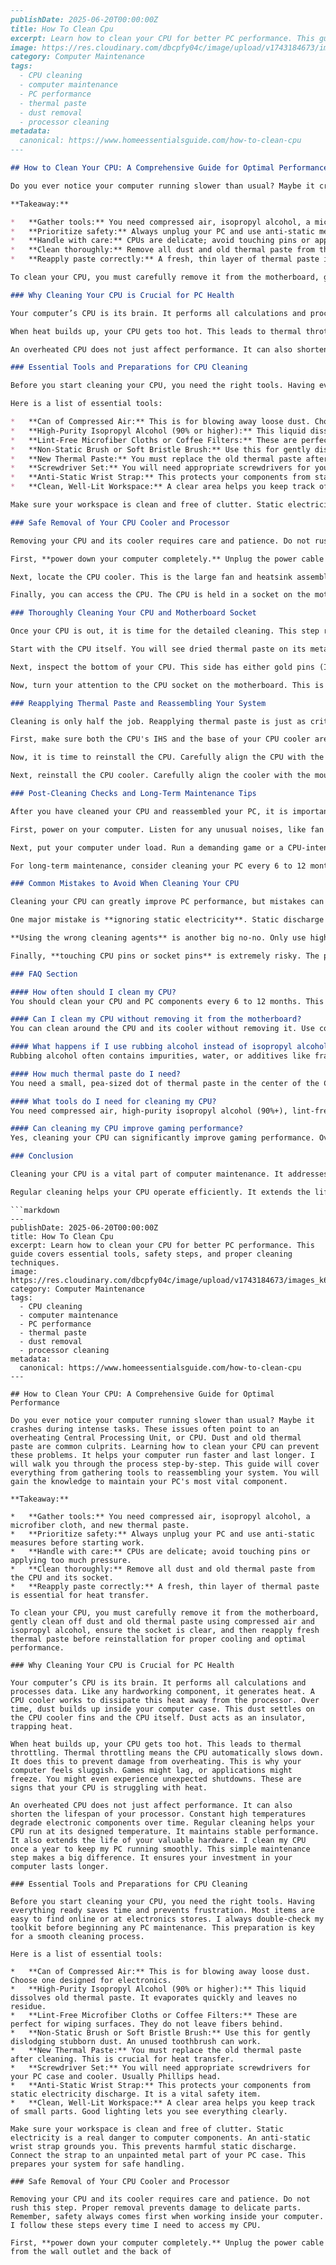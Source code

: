 ```markdown
---
publishDate: 2025-06-20T00:00:00Z
title: How To Clean Cpu
excerpt: Learn how to clean your CPU for better PC performance. This guide covers essential tools, safety steps, and proper cleaning techniques.
image: https://res.cloudinary.com/dbcpfy04c/image/upload/v1743184673/images_k6zam3.png
category: Computer Maintenance
tags:
  - CPU cleaning
  - computer maintenance
  - PC performance
  - thermal paste
  - dust removal
  - processor cleaning
metadata:
  canonical: https://www.homeessentialsguide.com/how-to-clean-cpu
---

## How to Clean Your CPU: A Comprehensive Guide for Optimal Performance

Do you ever notice your computer running slower than usual? Maybe it crashes during intense tasks. These issues often point to an overheating Central Processing Unit, or CPU. Dust and old thermal paste are common culprits. Learning how to clean your CPU can prevent these problems. It helps your computer run faster and last longer. I will walk you through the process step-by-step. This guide will cover everything from gathering tools to reassembling your system. You will gain the knowledge to maintain your PC's most vital component.

**Takeaway:**

*   **Gather tools:** You need compressed air, isopropyl alcohol, a microfiber cloth, and new thermal paste.
*   **Prioritize safety:** Always unplug your PC and use anti-static measures before starting work.
*   **Handle with care:** CPUs are delicate; avoid touching pins or applying too much pressure.
*   **Clean thoroughly:** Remove all dust and old thermal paste from the CPU and its socket.
*   **Reapply paste correctly:** A fresh, thin layer of thermal paste is essential for heat transfer.

To clean your CPU, you must carefully remove it from the motherboard, gently clean off dust and old thermal paste using compressed air and isopropyl alcohol, ensure the socket is clear, and then reapply fresh thermal paste before reinstallation for proper cooling and optimal performance.

### Why Cleaning Your CPU is Crucial for PC Health

Your computer’s CPU is its brain. It performs all calculations and processes data. Like any hardworking component, it generates heat. A CPU cooler works to dissipate this heat away from the processor. Over time, dust builds up inside your computer case. This dust settles on the CPU cooler fins and the CPU itself. Dust acts as an insulator, trapping heat.

When heat builds up, your CPU gets too hot. This leads to thermal throttling. Thermal throttling means the CPU automatically slows down. It does this to prevent damage from overheating. This is why your computer feels sluggish. Games might lag, or applications might freeze. You might even experience unexpected shutdowns. These are signs that your CPU is struggling with heat.

An overheated CPU does not just affect performance. It can also shorten the lifespan of your processor. Constant high temperatures degrade electronic components over time. Regular cleaning helps your CPU run at its designed temperature. It maintains stable performance. It also extends the life of your valuable hardware. I clean my CPU once a year to keep my PC running smoothly. This simple maintenance step makes a big difference. It ensures your investment in your computer lasts longer.

### Essential Tools and Preparations for CPU Cleaning

Before you start cleaning your CPU, you need the right tools. Having everything ready saves time and prevents frustration. Most items are easy to find online or at electronics stores. I always double-check my toolkit before beginning any PC maintenance. This preparation is key for a smooth cleaning process.

Here is a list of essential tools:

*   **Can of Compressed Air:** This is for blowing away loose dust. Choose one designed for electronics.
*   **High-Purity Isopropyl Alcohol (90% or higher):** This liquid dissolves old thermal paste. It evaporates quickly and leaves no residue.
*   **Lint-Free Microfiber Cloths or Coffee Filters:** These are perfect for wiping surfaces. They do not leave fibers behind.
*   **Non-Static Brush or Soft Bristle Brush:** Use this for gently dislodging stubborn dust. An unused toothbrush can work.
*   **New Thermal Paste:** You must replace the old thermal paste after cleaning. This is crucial for heat transfer.
*   **Screwdriver Set:** You will need appropriate screwdrivers for your PC case and cooler. Usually Phillips head.
*   **Anti-Static Wrist Strap:** This protects your components from static electricity discharge. It is a vital safety item.
*   **Clean, Well-Lit Workspace:** A clear area helps you keep track of small parts. Good lighting lets you see everything clearly.

Make sure your workspace is clean and free of clutter. Static electricity is a real danger to computer components. An anti-static wrist strap grounds you. This prevents harmful static discharge. Connect the strap to an unpainted metal part of your PC case. This prepares your system for safe handling.

### Safe Removal of Your CPU Cooler and Processor

Removing your CPU and its cooler requires care and patience. Do not rush this step. Proper removal prevents damage to delicate parts. Remember, safety always comes first when working inside your computer. I follow these steps every time I need to access my CPU.

First, **power down your computer completely.** Unplug the power cable from the wall outlet and the back of your PC. Hold the power button on your PC for a few seconds. This drains any residual power from the system. Move your computer to your clean, well-lit workspace. Open your computer case. You might need a Phillips head screwdriver for this. Place the side panel somewhere safe.

Next, locate the CPU cooler. This is the large fan and heatsink assembly directly over your CPU. Disconnect the CPU cooler's fan cable from the motherboard. Note its position for reassembly. Now, you need to remove the cooler itself. Different coolers have different mounting mechanisms. Some use screws, some use clips or levers. Unscrew or unclip the cooler carefully. Do this in a diagonal pattern if there are multiple screws. This helps release pressure evenly. Gently twist and lift the cooler straight up. Old thermal paste might make it stick. Do not pull or yank it. Set the cooler aside. You should clean it thoroughly. For detailed instructions on this part, you can check out our guide on [how to clean CPU cooler](https://homeessentialsguide.com/how-to-clean-cpu-cooler).

Finally, you can access the CPU. The CPU is held in a socket on the motherboard. It has a small metal retention arm or lever. Carefully unclip or lift this lever. This releases the CPU from its socket. Do not touch the gold pins or contact pads on the bottom of the CPU. Handle the CPU only by its edges. Gently lift the CPU straight out of the socket. Place it on an anti-static surface. A small, clean plastic container or an anti-static bag works well. Do not set it directly on your desk. The CPU socket on the motherboard also needs attention. Be very careful not to bend any pins inside the socket. They are extremely fragile.

### Thoroughly Cleaning Your CPU and Motherboard Socket

Once your CPU is out, it is time for the detailed cleaning. This step removes old thermal paste and any lingering dust. A clean CPU surface ensures new thermal paste works effectively. It also prevents short circuits from debris in the socket. I focus on precision here.

Start with the CPU itself. You will see dried thermal paste on its metal surface, called the Integrated Heat Spreader (IHS). Apply a small amount of high-purity isopropyl alcohol to a lint-free microfiber cloth or coffee filter. Gently wipe the old thermal paste off the CPU's IHS. Use a light, circular motion. You may need to apply a little pressure for stubborn, dried-on paste. Do not let the alcohol drip onto the sides or bottom of the CPU. Repeat this process with a fresh part of the cloth until the IHS is perfectly clean and shiny. All old paste must be gone. For more specific instructions on removing old thermal paste, read our guide on [how to clean CPU paste](https://homeessentialsguide.com/how-to-clean-cpu-paste).

Next, inspect the bottom of your CPU. This side has either gold pins (Intel CPUs) or contact pads (AMD CPUs). Dust or debris might be present here. **Do not wipe these directly.** Instead, use a can of compressed air. Hold the can upright and spray short bursts from a distance. Aim to blow away any dust or lint without touching the pins/pads. If you see any residue that compressed air cannot remove, consult an expert. Trying to wipe these can cause permanent damage.

Now, turn your attention to the CPU socket on the motherboard. This is where the CPU sits. Inspect the socket for dust, debris, or bent pins. Use compressed air to blow out any dust inside the socket. Be gentle. Hold the can upright to prevent propellant discharge. If you see any bent pins in the socket, do not try to fix them yourself unless you are very experienced. Bent pins usually require professional repair or a new motherboard. Ensure the socket is spotless before reinserting the CPU. A clean socket ensures proper electrical contact.

### Reapplying Thermal Paste and Reassembling Your System

Cleaning is only half the job. Reapplying thermal paste is just as critical. Thermal paste fills tiny air gaps between the CPU and its cooler. These gaps hinder heat transfer. A fresh layer ensures maximum heat dissipation. Reassembling your PC correctly secures all components. I take my time with this part.

First, make sure both the CPU's IHS and the base of your CPU cooler are perfectly clean. No dust or old thermal paste should remain. Take your new tube of thermal paste. There are several application methods. The most common and effective method is the "pea-sized dot" method. Apply a small, pea-sized dot of thermal paste directly in the center of the CPU's IHS. Do not spread it with your finger or a tool. The pressure from the CPU cooler will spread it evenly.

Now, it is time to reinstall the CPU. Carefully align the CPU with the socket on the motherboard. Look for a small triangle or arrow on one corner of the CPU. Match this with the triangle or arrow on the CPU socket. This ensures correct orientation. Gently lower the CPU straight down into the socket. It should drop in effortlessly. If it does not, do not force it. Recheck the alignment. Once the CPU is seated, lower the retention arm or lever back into place. This secures the CPU firmly in the socket.

Next, reinstall the CPU cooler. Carefully align the cooler with the mounting holes or clips on the motherboard. Lower the cooler straight down onto the CPU. Apply even, downward pressure. This spreads the thermal paste. If your cooler uses screws, tighten them in a diagonal pattern. Do not overtighten. Just snug them until the cooler is secure. Reconnect the CPU cooler's fan cable to the motherboard. Double-check all connections. Ensure no wires interfere with fan blades. Close your computer case. Reconnect the power cable. You are now ready to test your work.

### Post-Cleaning Checks and Long-Term Maintenance Tips

After you have cleaned your CPU and reassembled your PC, it is important to perform some checks. This ensures everything is working correctly. It also helps you understand how often you might need to repeat the cleaning process. Regular maintenance keeps your computer in top shape. I always run a few tests after a major cleaning.

First, power on your computer. Listen for any unusual noises, like fan grinding or high-pitched whining. Check if all fans, especially the CPU cooler fan, are spinning. Your computer should boot up normally. Once Windows or your operating system loads, open a temperature monitoring program. Tools like HWMonitor, Core Temp, or SpeedFan are excellent for this. Monitor your CPU temperatures at idle. Compare these to temperatures before cleaning. You should see a noticeable drop.

Next, put your computer under load. Run a demanding game or a CPU-intensive application. Watch the CPU temperatures closely. They will rise under load, which is normal. However, they should stay within safe limits. Generally, CPU temperatures under full load should remain below 80-85°C. If temperatures are still high or if your system crashes, power down immediately. Recheck your thermal paste application and cooler installation. You might need to reseat the cooler.

For long-term maintenance, consider cleaning your PC every 6 to 12 months. This depends on your environment. If you have pets or live in a dusty area, more frequent cleaning is wise. Use compressed air regularly to blow dust out of your case fans and the CPU cooler fins. Do this from outside the case when possible. This helps prevent major dust buildup between deep cleans. Keep your workspace clean. Do not block your computer's air vents. These simple habits extend your PC's life.

### Common Mistakes to Avoid When Cleaning Your CPU

Cleaning your CPU can greatly improve PC performance, but mistakes can cause serious damage. Knowing what to avoid is as important as knowing what to do. I have seen common errors that lead to broken parts or a non-functioning computer. Please pay close attention to these pitfalls.

One major mistake is **ignoring static electricity**. Static discharge can permanently fry sensitive components. Always use an anti-static wrist strap. Connect it to an unpainted metal part of your PC case. Do not work on carpet. Carpets generate a lot of static. Another common error is **forcing components**. Your CPU should drop into its socket without effort. If it does not, the alignment is off, or a pin is bent. Forcing it will bend or break pins. Bent pins often mean a new motherboard.

**Using the wrong cleaning agents** is another big no-no. Only use high-purity isopropyl alcohol (90% or higher). Do not use rubbing alcohol with added fragrances or lower purity. These can leave residues or even damage components. Never use water or household cleaners. They conduct electricity and can corrode parts. Also, **over-applying or under-applying thermal paste** is a mistake. Too much paste can spill onto the motherboard, though it is usually non-conductive, it can make a mess. Too little paste means poor heat transfer. Stick to the pea-sized dot method for most CPUs.

Finally, **touching CPU pins or socket pins** is extremely risky. The pins are delicate and bend easily. Even a slightly bent pin can break an electrical connection. This prevents your CPU from working. Always handle the CPU by its edges. Be gentle when working around the socket. Never use metal tools inside the socket or on the CPU pins. These mistakes are preventable with careful attention. Taking your time is always the best approach.

### FAQ Section

#### How often should I clean my CPU?
You should clean your CPU and PC components every 6 to 12 months. This frequency can vary. If you live with pets, smoke indoors, or have a very dusty environment, consider cleaning every 3-6 months. Regular dust removal helps maintain consistent performance.

#### Can I clean my CPU without removing it from the motherboard?
You can clean around the CPU and its cooler without removing it. Use compressed air to blow dust from the cooler fins. However, to thoroughly clean the CPU surface and reapply thermal paste, you must remove the CPU cooler and the CPU itself. This ensures proper cleaning and thermal performance.

#### What happens if I use rubbing alcohol instead of isopropyl alcohol?
Rubbing alcohol often contains impurities, water, or additives like fragrances. These can leave residues that are electrically conductive or corrosive. High-purity isopropyl alcohol evaporates cleanly and quickly. Using the wrong alcohol can damage your CPU or motherboard.

#### How much thermal paste do I need?
You need a small, pea-sized dot of thermal paste in the center of the CPU's metal surface. This amount is usually sufficient. When the CPU cooler is installed, the pressure will spread the paste evenly across the entire surface. Too much or too little paste can negatively affect heat transfer.

#### What tools do I need for cleaning my CPU?
You need compressed air, high-purity isopropyl alcohol (90%+), lint-free microfiber cloths, a non-static brush, a new tube of thermal paste, a screwdriver set, and an anti-static wrist strap. These tools ensure a safe and effective cleaning process.

#### Can cleaning my CPU improve gaming performance?
Yes, cleaning your CPU can significantly improve gaming performance. Overheating causes the CPU to slow down. Removing dust and reapplying fresh thermal paste allows the CPU to run cooler. This prevents thermal throttling, helping your CPU maintain its optimal speed during gaming.

### Conclusion

Cleaning your CPU is a vital part of computer maintenance. It addresses common issues like slow performance and system crashes. You now know the importance of keeping your CPU cool. I have shared the essential tools you need for this task. We covered how to prepare your workspace safely. You learned the careful steps to remove your CPU and its cooler. Then, we went through thoroughly cleaning the CPU and its socket. We discussed reapplying thermal paste correctly. Finally, we looked at reassembly and post-cleaning checks.

Regular cleaning helps your CPU operate efficiently. It extends the life of your entire system. This process might seem daunting at first. However, following these steps carefully makes it manageable. My goal is to empower you to perform this important maintenance yourself. Do not let dust and old thermal paste slow you down. Take action today to clean your CPU. Your computer will thank you with improved speed and reliability. Enjoy a faster, cooler computing experience.
```
```
```markdown
---
publishDate: 2025-06-20T00:00:00Z
title: How To Clean Cpu
excerpt: Learn how to clean your CPU for better PC performance. This guide covers essential tools, safety steps, and proper cleaning techniques.
image: https://res.cloudinary.com/dbcpfy04c/image/upload/v1743184673/images_k6zam3.png
category: Computer Maintenance
tags:
  - CPU cleaning
  - computer maintenance
  - PC performance
  - thermal paste
  - dust removal
  - processor cleaning
metadata:
  canonical: https://www.homeessentialsguide.com/how-to-clean-cpu
---

## How to Clean Your CPU: A Comprehensive Guide for Optimal Performance

Do you ever notice your computer running slower than usual? Maybe it crashes during intense tasks. These issues often point to an overheating Central Processing Unit, or CPU. Dust and old thermal paste are common culprits. Learning how to clean your CPU can prevent these problems. It helps your computer run faster and last longer. I will walk you through the process step-by-step. This guide will cover everything from gathering tools to reassembling your system. You will gain the knowledge to maintain your PC's most vital component.

**Takeaway:**

*   **Gather tools:** You need compressed air, isopropyl alcohol, a microfiber cloth, and new thermal paste.
*   **Prioritize safety:** Always unplug your PC and use anti-static measures before starting work.
*   **Handle with care:** CPUs are delicate; avoid touching pins or applying too much pressure.
*   **Clean thoroughly:** Remove all dust and old thermal paste from the CPU and its socket.
*   **Reapply paste correctly:** A fresh, thin layer of thermal paste is essential for heat transfer.

To clean your CPU, you must carefully remove it from the motherboard, gently clean off dust and old thermal paste using compressed air and isopropyl alcohol, ensure the socket is clear, and then reapply fresh thermal paste before reinstallation for proper cooling and optimal performance.

### Why Cleaning Your CPU is Crucial for PC Health

Your computer’s CPU is its brain. It performs all calculations and processes data. Like any hardworking component, it generates heat. A CPU cooler works to dissipate this heat away from the processor. Over time, dust builds up inside your computer case. This dust settles on the CPU cooler fins and the CPU itself. Dust acts as an insulator, trapping heat.

When heat builds up, your CPU gets too hot. This leads to thermal throttling. Thermal throttling means the CPU automatically slows down. It does this to prevent damage from overheating. This is why your computer feels sluggish. Games might lag, or applications might freeze. You might even experience unexpected shutdowns. These are signs that your CPU is struggling with heat.

An overheated CPU does not just affect performance. It can also shorten the lifespan of your processor. Constant high temperatures degrade electronic components over time. Regular cleaning helps your CPU run at its designed temperature. It maintains stable performance. It also extends the life of your valuable hardware. I clean my CPU once a year to keep my PC running smoothly. This simple maintenance step makes a big difference. It ensures your investment in your computer lasts longer.

### Essential Tools and Preparations for CPU Cleaning

Before you start cleaning your CPU, you need the right tools. Having everything ready saves time and prevents frustration. Most items are easy to find online or at electronics stores. I always double-check my toolkit before beginning any PC maintenance. This preparation is key for a smooth cleaning process.

Here is a list of essential tools:

*   **Can of Compressed Air:** This is for blowing away loose dust. Choose one designed for electronics.
*   **High-Purity Isopropyl Alcohol (90% or higher):** This liquid dissolves old thermal paste. It evaporates quickly and leaves no residue.
*   **Lint-Free Microfiber Cloths or Coffee Filters:** These are perfect for wiping surfaces. They do not leave fibers behind.
*   **Non-Static Brush or Soft Bristle Brush:** Use this for gently dislodging stubborn dust. An unused toothbrush can work.
*   **New Thermal Paste:** You must replace the old thermal paste after cleaning. This is crucial for heat transfer.
*   **Screwdriver Set:** You will need appropriate screwdrivers for your PC case and cooler. Usually Phillips head.
*   **Anti-Static Wrist Strap:** This protects your components from static electricity discharge. It is a vital safety item.
*   **Clean, Well-Lit Workspace:** A clear area helps you keep track of small parts. Good lighting lets you see everything clearly.

Make sure your workspace is clean and free of clutter. Static electricity is a real danger to computer components. An anti-static wrist strap grounds you. This prevents harmful static discharge. Connect the strap to an unpainted metal part of your PC case. This prepares your system for safe handling.

### Safe Removal of Your CPU Cooler and Processor

Removing your CPU and its cooler requires care and patience. Do not rush this step. Proper removal prevents damage to delicate parts. Remember, safety always comes first when working inside your computer. I follow these steps every time I need to access my CPU.

First, **power down your computer completely.** Unplug the power cable from the wall outlet and the back of